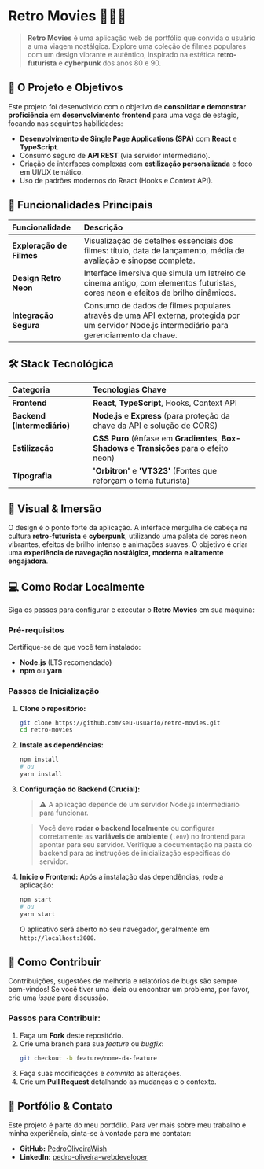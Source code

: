 

# Retro Movies 🌌📼✨

> **Retro Movies** é uma aplicação web de portfólio que convida o usuário a uma viagem nostálgica. Explore uma coleção de filmes populares com um design vibrante e autêntico, inspirado na estética **retro-futurista** e **cyberpunk** dos anos 80 e 90.

## 🌟 O Projeto e Objetivos

Este projeto foi desenvolvido com o objetivo de **consolidar e demonstrar proficiência** em **desenvolvimento frontend** para uma vaga de estágio, focando nas seguintes habilidades:

  * **Desenvolvimento de Single Page Applications (SPA)** com **React** e **TypeScript**.
  * Consumo seguro de **API REST** (via servidor intermediário).
  * Criação de interfaces complexas com **estilização personalizada** e foco em UI/UX temático.
  * Uso de padrões modernos do React (Hooks e Context API).

## 🚀 Funcionalidades Principais

| Funcionalidade | Descrição |
| :--- | :--- |
| **Exploração de Filmes** | Visualização de detalhes essenciais dos filmes: título, data de lançamento, média de avaliação e sinopse completa. |
| **Design Retro Neon** | Interface imersiva que simula um letreiro de cinema antigo, com elementos futuristas, cores neon e efeitos de brilho dinâmicos. |
| **Integração Segura** | Consumo de dados de filmes populares através de uma API externa, protegida por um servidor Node.js intermediário para gerenciamento da chave. |

## 🛠️ Stack Tecnológica

| Categoria | Tecnologias Chave |
| :--- | :--- |
| **Frontend** | **React**, **TypeScript**, Hooks, Context API |
| **Backend (Intermediário)** | **Node.js** e **Express** (para proteção da chave da API e solução de CORS) |
| **Estilização** | **CSS Puro** (ênfase em **Gradientes**, **Box-Shadows** e **Transições** para o efeito neon) |
| **Tipografia** | **'Orbitron'** e **'VT323'** (Fontes que reforçam o tema futurista) |

## 🎨 Visual & Imersão

O design é o ponto forte da aplicação. A interface mergulha de cabeça na cultura **retro-futurista** e **cyberpunk**, utilizando uma paleta de cores neon vibrantes, efeitos de brilho intenso e animações suaves. O objetivo é criar uma **experiência de navegação nostálgica, moderna e altamente engajadora**.

## 💻 Como Rodar Localmente

Siga os passos para configurar e executar o **Retro Movies** em sua máquina:

### Pré-requisitos

Certifique-se de que você tem instalado:

  * **Node.js** (LTS recomendado)
  * **npm** ou **yarn**

### Passos de Inicialização

1.  **Clone o repositório:**

    ```bash
    git clone https://github.com/seu-usuario/retro-movies.git
    cd retro-movies
    ```

2.  **Instale as dependências:**

    ```bash
    npm install
    # ou
    yarn install
    ```

3.  **Configuração do Backend (Crucial):**

    > ⚠️ A aplicação depende de um servidor Node.js intermediário para funcionar.

    > Você deve **rodar o backend localmente** ou configurar corretamente as **variáveis de ambiente** (`.env`) no frontend para apontar para seu servidor. Verifique a documentação na pasta do backend para as instruções de inicialização específicas do servidor.

4.  **Inicie o Frontend:**
    Após a instalação das dependências, rode a aplicação:

    ```bash
    npm start
    # ou
    yarn start
    ```

    O aplicativo será aberto no seu navegador, geralmente em `http://localhost:3000`.

## 🤝 Como Contribuir

Contribuições, sugestões de melhoria e relatórios de bugs são sempre bem-vindos\! Se você tiver uma ideia ou encontrar um problema, por favor, crie uma *issue* para discussão.

### Passos para Contribuir:

1.  Faça um **Fork** deste repositório.
2.  Crie uma branch para sua *feature* ou *bugfix*:
    ```bash
    git checkout -b feature/nome-da-feature
    ```
3.  Faça suas modificações e *commita* as alterações.
4.  Crie um **Pull Request** detalhando as mudanças e o contexto.

## 💼 Portfólio & Contato

Este projeto é parte do meu portfólio. Para ver mais sobre meu trabalho e minha experiência, sinta-se à vontade para me contatar:

  * **GitHub:** [PedroOliveiraWish](https://github.com/PedroOliveiraWish)
  * **LinkedIn:** [pedro-oliveira-webdeveloper](https://www.linkedin.com/in/pedro-oliveira-webdeveloper/)
